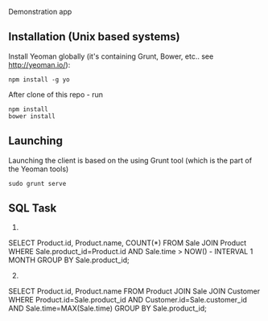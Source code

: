 Demonstration app

Installation (Unix based systems)
---

Install Yeoman globally (it's containing Grunt, Bower, etc.. see http://yeoman.io/):

    npm install -g yo
       
After clone of this repo - run 
  
    npm install
    bower install

Launching
---

Launching the client is based on the using Grunt tool (which is the part of the Yeoman tools)
    
    sudo grunt serve
   

SQL Task
---    
    
1.

SELECT Product.id, Product.name, COUNT(*) FROM Sale JOIN Product WHERE Sale.product_id=Product.id AND Sale.time > NOW() - INTERVAL 1 MONTH GROUP BY Sale.product_id;

2.

SELECT Product.id, Product.name FROM Product JOIN Sale JOIN Customer WHERE Product.id=Sale.product_id AND Customer.id=Sale.customer_id AND Sale.time=MAX(Sale.time) GROUP BY Sale.product_id;    

